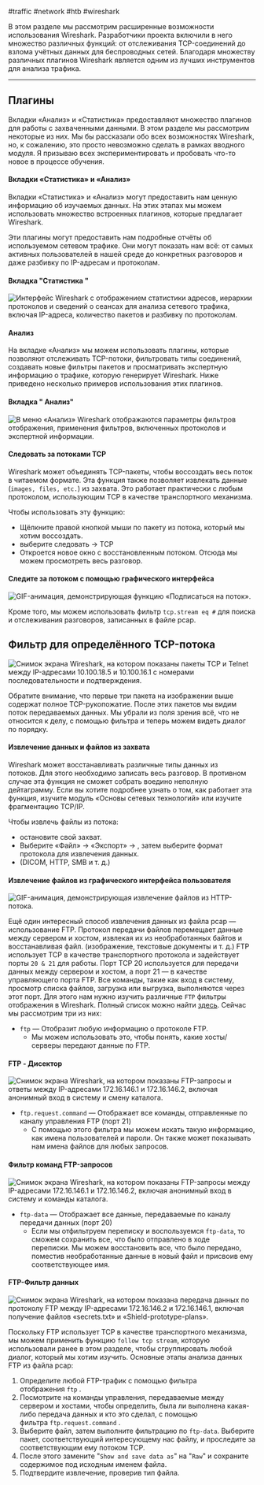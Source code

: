 #traffic #network #htb #wireshark 

В этом разделе мы рассмотрим расширенные возможности использования Wireshark. Разработчики проекта включили в него множество различных функций: от отслеживания TCP-соединений до взлома учётных данных для беспроводных сетей. Благодаря множеству различных плагинов Wireshark является одним из лучших инструментов для анализа трафика.

---

## Плагины

Вкладки «Анализ» и «Статистика» предоставляют множество плагинов для работы с захваченными данными. В этом разделе мы рассмотрим некоторые из них. Мы бы рассказали обо всех возможностях Wireshark, но, к сожалению, это просто невозможно сделать в рамках вводного модуля. Я призываю всех экспериментировать и пробовать что-то новое в процессе обучения.

#### Вкладки «Статистика» и «Анализ»

Вкладки «Статистика» и «Анализ» могут предоставить нам ценную информацию об изучаемых данных. На этих этапах мы можем использовать множество встроенных плагинов, которые предлагает Wireshark.

Эти плагины могут предоставить нам подробные отчёты об используемом сетевом трафике. Они могут показать нам всё: от самых активных пользователей в нашей среде до конкретных разговоров и даже разбивку по IP-адресам и протоколам.

#### Вкладка "Статистика "

![Интерфейс Wireshark с отображением статистики адресов, иерархии протоколов и сведений о сеансах для анализа сетевого трафика, включая IP-адреса, количество пакетов и разбивку по протоколам.](https://academy.hackthebox.com/storage/modules/81/wireshark-statistics.png)

#### Анализ

На вкладке «Анализ» мы можем использовать плагины, которые позволяют отслеживать TCP-потоки, фильтровать типы соединений, создавать новые фильтры пакетов и просматривать экспертную информацию о трафике, которую генерирует Wireshark. Ниже приведено несколько примеров использования этих плагинов.

#### Вкладка " Анализ"

![В меню «Анализ» Wireshark отображаются параметры фильтров отображения, применения фильтров, включенных протоколов и экспертной информации.](https://academy.hackthebox.com/storage/modules/81/analyze.png)

#### Следовать за потоками TCP

Wireshark может объединять TCP-пакеты, чтобы воссоздать весь поток в читаемом формате. Эта функция также позволяет извлекать данные (`images, files, etc.`) из захвата. Это работает практически с любым протоколом, использующим TCP в качестве транспортного механизма.

Чтобы использовать эту функцию:

- Щёлкните правой кнопкой мыши по пакету из потока, который мы хотим воссоздать.
- выберите следовать → TCP
- Откроется новое окно с восстановленным потоком. Отсюда мы можем просмотреть весь разговор.

#### Следите за потоком с помощью графического интерфейса

![GIF-анимация, демонстрирующая функцию «Подписаться на поток».](https://academy.hackthebox.com/storage/modules/81/follow-tcp.gif)

Кроме того, мы можем использовать фильтр `tcp.stream eq #` для поиска и отслеживания разговоров, записанных в файле pcap.

## Фильтр для определённого TCP-потока

![Снимок экрана Wireshark, на котором показаны пакеты TCP и Telnet между IP-адресами 10.100.18.5 и 10.100.16.1 с номерами последовательности и подтверждения.](https://academy.hackthebox.com/storage/modules/81/tcp-stream.gif)

Обратите внимание, что первые три пакета на изображении выше содержат полное TCP-рукопожатие. После этих пакетов мы видим поток передаваемых данных. Мы убрали из поля зрения всё, что не относится к делу, с помощью фильтра и теперь можем видеть диалог по порядку.

#### Извлечение данных и файлов из захвата

Wireshark может восстанавливать различные типы данных из потоков. Для этого необходимо записать весь разговор. В противном случае эта функция не сможет собрать воедино неполную дейтаграмму. Если вы хотите подробнее узнать о том, как работает эта функция, изучите модуль «Основы сетевых технологий» или изучите фрагментацию TCP/IP.

Чтобы извлечь файлы из потока:

- остановите свой захват.
- Выберите «Файл» → «Экспорт» → , затем выберите формат протокола для извлечения данных.
- (DICOM, HTTP, SMB и т. д.)

#### Извлечение файлов из графического интерфейса пользователя

![GIF-анимация, демонстрирующая извлечение файлов из HTTP-потока.](https://academy.hackthebox.com/storage/modules/81/extract-http.gif)

Ещё один интересный способ извлечения данных из файла pcap — использование FTP. Протокол передачи файлов перемещает данные между сервером и хостом, извлекая их из необработанных байтов и восстанавливая файл. (изображение, текстовые документы и т. д.) FTP использует TCP в качестве транспортного протокола и задействует порты `20 & 21` для работы. Порт TCP 20 используется для передачи данных между сервером и хостом, а порт 21 — в качестве управляющего порта FTP. Все команды, такие как вход в систему, просмотр списка файлов, загрузка или выгрузка, выполняются через этот порт. Для этого нам нужно изучить различные `FTP` фильтры отображения в Wireshark. Полный список можно найти [здесь](https://www.wireshark.org/docs/dfref/f/ftp.html). Сейчас мы рассмотрим три из них:

- `ftp` — Отобразит любую информацию о протоколе FTP.
    - Мы можем использовать это, чтобы понять, какие хосты/серверы передают данные по FTP.

#### FTP - Дисектор

![Снимок экрана Wireshark, на котором показаны FTP-запросы и ответы между IP-адресами 172.16.146.1 и 172.16.146.2, включая анонимный вход в систему и смену каталога.](https://academy.hackthebox.com/storage/modules/81/ftp-disector.png)

- `ftp.request.command` — Отображает все команды, отправленные по каналу управления FTP (порт 21)
    - С помощью этого фильтра мы можем искать такую информацию, как имена пользователей и пароли. Он также может показывать нам имена файлов для любых запросов.

#### Фильтр команд FTP-запросов

![Снимок экрана Wireshark, на котором показаны FTP-запросы между IP-адресами 172.16.146.1 и 172.16.146.2, включая анонимный вход в систему и команды каталога.](https://academy.hackthebox.com/storage/modules/81/ftp-request-command.png)

- `ftp-data` — Отображает все данные, передаваемые по каналу передачи данных (порт 20)
    - Если мы отфильтруем переписку и воспользуемся `ftp-data`, то сможем сохранить все, что было отправлено в ходе переписки. Мы можем восстановить все, что было передано, поместив необработанные данные в новый файл и присвоив ему соответствующее имя.

#### FTP-Фильтр данных

![Снимок экрана Wireshark, на котором показана передача данных по протоколу FTP между IP-адресами 172.16.146.2 и 172.16.146.1, включая получение файлов «secrets.txt» и «Shield-prototype-plans».](https://academy.hackthebox.com/storage/modules/81/ftp-data.png)

Поскольку FTP использует TCP в качестве транспортного механизма, мы можем применить функцию `follow tcp stream`, которую использовали ранее в этом разделе, чтобы сгруппировать любой диалог, который мы хотим изучить. Основные этапы анализа данных FTP из файла pcap:

1. Определите любой FTP-трафик с помощью фильтра отображения `ftp` .
2. Посмотрите на команды управления, передаваемые между сервером и хостами, чтобы определить, была ли выполнена какая-либо передача данных и кто это сделал, с помощью фильтра `ftp.request.command` .
3. Выберите файл, затем выполните фильтрацию по `ftp-data`. Выберите пакет, соответствующий интересующему нас файлу, и проследите за соответствующим ему потоком TCP.
4. После этого замените "`Show and save data as`" на "`Raw`" и сохраните содержимое под исходным именем файла.
5. Подтвердите извлечение, проверив тип файла.